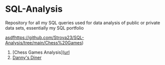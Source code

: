 # SQL-Analysis
Repository for all my SQL queries used for data analysis of public or private data sets, essentially my SQL portfolio

[asdf](https://github.com/Strova23/SQL-Analysis/tree/main/Chess%20Games)https://github.com/Strova23/SQL-Analysis/tree/main/Chess%20Games)
1. [Chess Games Analysis]([url]()
2. [Danny's Diner]([https://github.com/Strova23/SQL-Analysis/tree/main/Danny's%20Diner)
